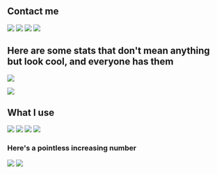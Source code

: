 ## Contact me

[![](https://img.shields.io/static/v1?message=JelNiSław&style=for-the-badge&label=Discord&logo=discord&logoColor=FFFFFF&labelColor=7289DA&cacheSeconds=86400)](https://discord.com/users/305765073689903104/)
[![](https://img.shields.io/static/v1?message=@JelNiSlaw&style=for-the-badge&label=Telegram&logo=telegram&logoColor=FFFFFF&labelColor=2CA5E0&cacheSeconds=86400)](https://t.me/JelNiSlaw)
[![](https://img.shields.io/static/v1?message=JelNiSlaw&style=for-the-badge&label=Messenger&logo=messenger&logoColor=FFFFFF&labelColor=00B2FF&cacheSeconds=86400)](https://m.me/JelNiSlaw)
[![](https://img.shields.io/static/v1?message=s.jelnicki@gmail.com&style=for-the-badge&label=Email&logo=gmail&logoColor=FFFFFF&labelColor=D14836&cacheSeconds=86400)](mailto:s.jelnicki@gmail.com)

## Here are some stats that don't mean anything but look cool, and everyone has them

![](https://github-readme-stats.vercel.app/api?username=JelNiSlaw&show_icons=true&include_all_commits=true&count_private=true&disable_animations=false&theme=radical&bg_color=0,141321,4E1E3C&hide_title=true&hide_border=true&cache_seconds=1800)

![](https://github-readme-stats.vercel.app/api/top-langs/?username=JelNiSlaw&hide_title=true&hide_border=true&layout=compact&card_width=445&langs_count=10&theme=radical&cache_seconds=3600)

## What I use

![](https://img.shields.io/static/v1?message=Python&style=for-the-badge&label=&logo=python&logoColor=FFFFFF&color=3776AB&cacheSeconds=86400)
![](https://img.shields.io/static/v1?message=discord.py&style=for-the-badge&label=&logo=discord&logoColor=FFFFFF&color=7289DA&cacheSeconds=86400)
![](https://img.shields.io/static/v1?message=PyCharm&style=for-the-badge&label=&logo=pycharm&logoColor=FFFFFF&color=000000&cacheSeconds=86400)
![](https://img.shields.io/static/v1?message=VS%20Code&style=for-the-badge&label=&logo=visual-studio-code&logoColor=FFFFFF&color=007ACC&cacheSeconds=86400)

### Here's a pointless increasing number

![](https://komarev.com/ghpvc/?username=JelNiSlaw&color=orange&style=flat-square&label=pointless%20increasing%20number)
![](https://hit.yhype.me/github/profile?user_id=25802745)
